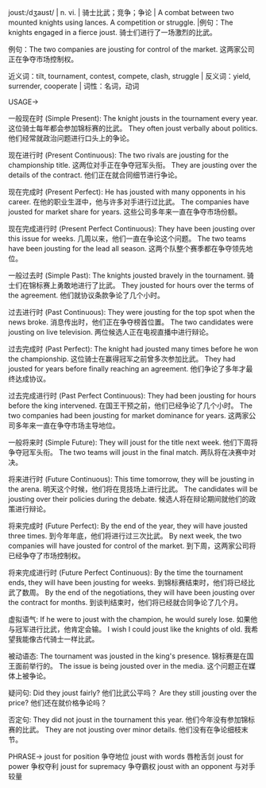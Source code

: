 joust:/dʒaʊst/ | n. vi. | 骑士比武；竞争；争论 | A combat between two mounted knights using lances. A competition or struggle. |例句：The knights engaged in a fierce joust. 骑士们进行了一场激烈的比武。


例句：The two companies are jousting for control of the market.  这两家公司正在争夺市场控制权。


近义词：tilt, tournament, contest, compete, clash, struggle | 反义词：yield, surrender, cooperate | 词性：名词，动词


USAGE->

一般现在时 (Simple Present):
The knight jousts in the tournament every year.  这位骑士每年都会参加锦标赛的比武。
They often joust verbally about politics. 他们经常就政治问题进行口头上的争论。

现在进行时 (Present Continuous):
The two rivals are jousting for the championship title.  这两位对手正在争夺冠军头衔。
They are jousting over the details of the contract. 他们正在就合同细节进行争论。

现在完成时 (Present Perfect):
He has jousted with many opponents in his career.  在他的职业生涯中，他与许多对手进行过比武。
The companies have jousted for market share for years. 这些公司多年来一直在争夺市场份额。

现在完成进行时 (Present Perfect Continuous):
They have been jousting over this issue for weeks.  几周以来，他们一直在争论这个问题。
The two teams have been jousting for the lead all season. 这两个队整个赛季都在争夺领先地位。

一般过去时 (Simple Past):
The knights jousted bravely in the tournament. 骑士们在锦标赛上勇敢地进行了比武。
They jousted for hours over the terms of the agreement.  他们就协议条款争论了几个小时。

过去进行时 (Past Continuous):
They were jousting for the top spot when the news broke.  消息传出时，他们正在争夺榜首位置。
The two candidates were jousting on live television.  两位候选人正在电视直播中进行辩论。

过去完成时 (Past Perfect):
The knight had jousted many times before he won the championship.  这位骑士在赢得冠军之前曾多次参加比武。
They had jousted for years before finally reaching an agreement.  他们争论了多年才最终达成协议。

过去完成进行时 (Past Perfect Continuous):
They had been jousting for hours before the king intervened.  在国王干预之前，他们已经争论了几个小时。
The two companies had been jousting for market dominance for years. 这两家公司多年来一直在争夺市场主导地位。


一般将来时 (Simple Future):
They will joust for the title next week.  他们下周将争夺冠军头衔。
The two teams will joust in the final match.  两队将在决赛中对决。

将来进行时 (Future Continuous):
This time tomorrow, they will be jousting in the arena. 明天这个时候，他们将在竞技场上进行比武。
The candidates will be jousting over their policies during the debate. 候选人将在辩论期间就他们的政策进行辩论。

将来完成时 (Future Perfect):
By the end of the year, they will have jousted three times.  到今年年底，他们将进行过三次比武。
By next week, the two companies will have jousted for control of the market. 到下周，这两家公司将已经争夺了市场控制权。


将来完成进行时 (Future Perfect Continuous):
By the time the tournament ends, they will have been jousting for weeks.  到锦标赛结束时，他们将已经比武了数周。
By the end of the negotiations, they will have been jousting over the contract for months. 到谈判结束时，他们将已经就合同争论了几个月。

虚拟语气:
If he were to joust with the champion, he would surely lose. 如果他与冠军进行比武，他肯定会输。
I wish I could joust like the knights of old. 我希望我能像古代骑士一样比武。

被动语态:
The tournament was jousted in the king's presence.  锦标赛是在国王面前举行的。
The issue is being jousted over in the media.  这个问题正在媒体上被争论。

疑问句:
Did they joust fairly?  他们比武公平吗？
Are they still jousting over the price?  他们还在就价格争论吗？

否定句:
They did not joust in the tournament this year.  他们今年没有参加锦标赛的比武。
They are not jousting over minor details.  他们没有在争论细枝末节。


PHRASE->
joust for position 争夺地位
joust with words  唇枪舌剑
joust for power 争权夺利
joust for supremacy  争夺霸权
joust with an opponent 与对手较量
